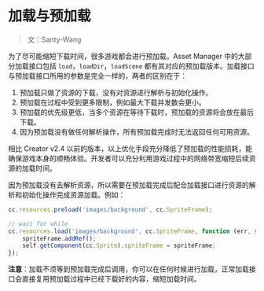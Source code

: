 # 加载与预加载

> 文：Santy-Wang

为了尽可能缩短下载时间，很多游戏都会进行预加载。Asset Manager 中的大部分加载接口包括 `load`，`loadDir`，`loadScene` 都有其对应的预加载版本。加载接口与预加载接口所用的参数是完全一样的，两者的区别在于：

1. 预加载只做了资源的下载，没有对资源进行解析与初始化操作。
2. 预加载在过程中受到更多限制，例如最大下载并发数会更小。
3. 预加载的优先级更低，当多个资源在等待下载时，预加载的资源将会放在最后下载。
4. 因为预加载没有做任何解析操作，所有预加载完成时无法返回任何可用资源。

相比 Creator v2.4 以前的版本，以上优化手段充分降低了预加载的性能损耗，能确保游戏本身的顺畅体验。开发者可以充分利用游戏过程中的网络带宽缩短后续资源的加载时间。

因为预加载没有去解析资源，所以需要在预加载完成后配合加载接口进行资源的解析和初始化操作完成资源加载。例如：

```js
cc.resources.preload('images/background', cc.SpriteFrame);

// wait for while 
cc.resources.load('images/background', cc.SpriteFrame, function (err, spriteFrame) {
    spriteFrame.addRef();
    self.getComponent(cc.Sprite).spriteFrame = spriteFrame;
});
```

**注意**：加载不须等到预加载完成后调用，你可以在任何时候进行加载，正常加载接口会直接复用预加载过程中已经下载好的内容，缩短加载时间。